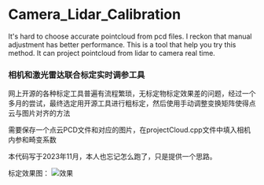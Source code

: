 # Camera_Lidar_Calibration
It's hard to choose accurate pointcloud from pcd files. I reckon that manual adjustment has better performance. This is a tool that help you try this method. It can project pointcloud from lidar to camera real time.


### 相机和激光雷达联合标定实时调参工具

网上开源的各种标定工具普遍有流程繁琐，无标定物标定效果差的问题，经过一个多月的尝试，最终选定用开源工具进行粗标定，然后使用手动调整变换矩阵使得点云与图片对齐的方法

需要保存一个点云PCD文件和对应的图片，在projectCloud.cpp文件中填入相机内参和畸变系数

本代码写于2023年11月，本人也忘记怎么跑了，只是提供一个思路。

标定效果图：
![效果](https://github.com/SZURPVision/Camera_Lidar_Calibration/assets/89376165/66776d88-37af-4809-bf3e-f99519c9b5cd)

